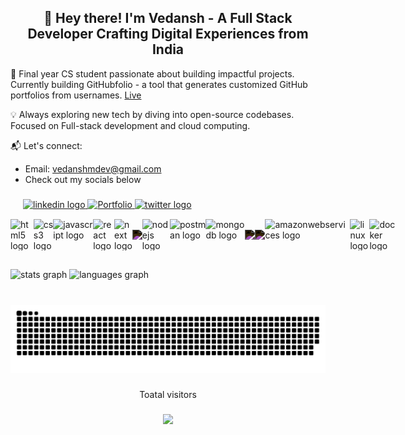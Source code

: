 <!-- ###

<img align="center" height="200" width="600" src="https://user-images.githubusercontent.com/74038190/213910845-af37a709-8995-40d6-be59-724526e3c3d7.gif"  /> -->

###

<h2 align="center">👋 Hey there! I'm Vedansh - A Full Stack Developer Crafting Digital Experiences from India</h2>

🚀 Final year CS student passionate about building impactful projects. Currently building GitHubfolio - a tool that generates customized GitHub portfolios from usernames. [Live](http://github-folio.vercel.app/)

💡 Always exploring new tech by diving into open-source codebases. Focused on Full-stack development and cloud computing.

📬 Let's connect:

- Email: [vedanshmdev@gmail.com](mailto:vedanshmdev@gmail.com)
- Check out my socials below

###

<div style="align: left; padding-left: 20px">
  <a href="https://www.linkedin.com/in/vedansh2001/" target="_blank">
    <img src="https://img.shields.io/static/v1?message=LinkedIn&logo=linkedin&label=&color=0077B5&logoColor=white&labelColor=&style=for-the-badge" height="35" alt="linkedin logo"  />
  </a>
  <a href="http://new-portfolio-bucket.s3-website.ap-south-1.amazonaws.com/" target="_blank">
    <img src="https://img.shields.io/static/v1?message=portfolio&logo=portfolio&label=&color=red&logoColor=white&labelColor=&style=for-the-badge" height="35" alt="Portfolio"  />
  </a>
  <a href="https://twitter.com/vedanshm2001" target="_blank">
    <img src="https://img.shields.io/static/v1?message=Twitter&logo=X&label=&color=1DA1F2&logoColor=black&labelColor=&style=for-the-badge" height="35" alt="twitter logo"  />
  </a>
</div>

<div style="display:flex; justify-content:space-between; align-items: center; margin-bottom: 30px; margin-top: 15px">
<img width="12" />
  <img src="https://cdn.jsdelivr.net/gh/devicons/devicon@latest/icons/html5/html5-plain-wordmark.svg" height="50" alt="html5 logo"  />
  <img width="12" />
  <img src="https://cdn.jsdelivr.net/gh/devicons/devicon@latest/icons/css3/css3-plain-wordmark.svg" height="50" alt="css3 logo"  />
  <img width="12" />
  <img src="https://cdn.jsdelivr.net/gh/devicons/devicon/icons/javascript/javascript-original.svg" height="50" alt="javascript logo"  />
  <img width="12" />
  <img src="https://cdn.jsdelivr.net/gh/devicons/devicon@latest/icons/react/react-original-wordmark.svg" height="50" alt="react logo"  />
  <img src="https://cdn.jsdelivr.net/gh/devicons/devicon@latest/icons/nextjs/nextjs-original-wordmark.svg" height="50" alt="next logo"  />
  <img width="12" />
  <img src="https://cdn.jsdelivr.net/gh/devicons/devicon@latest/icons/express/express-original-wordmark.svg" 
  style="filter: invert(1); height:60" />
  <img width="12" />
  <img src="https://cdn.jsdelivr.net/gh/devicons/devicon@latest/icons/nodejs/nodejs-plain-wordmark.svg" height="50" alt="nodejs logo"  />
  <img width="12" />
  <img src="https://cdn.jsdelivr.net/gh/devicons/devicon@latest/icons/postman/postman-original.svg" height="50" alt="postman logo"  />
  <img width="12" />  
  <img src="https://cdn.jsdelivr.net/gh/devicons/devicon@latest/icons/mongodb/mongodb-plain-wordmark.svg" height="50" alt="mongodb logo"  />
  <img width="12" />
  <img src="https://cdn.jsdelivr.net/gh/devicons/devicon@latest/icons/prisma/prisma-original-wordmark.svg" 
     style="filter: invert(1); height:60" />
  <img width="12" />
  <img src="https://cdn.jsdelivr.net/gh/devicons/devicon@latest/icons/apachekafka/apachekafka-original-wordmark.svg" 
     style="filter: invert(1); height:60" />
  <img width="12" />
  <img src="https://cdn.jsdelivr.net/gh/devicons/devicon@latest/icons/amazonwebservices/amazonwebservices-line-wordmark.svg" height="50" alt="amazonwebservices logo"  />
  <img width="12" />
  <img src="https://cdn.jsdelivr.net/gh/devicons/devicon/icons/linux/linux-original.svg" height="50" alt="linux logo"  />
  <img width="12" />
  <img src="https://cdn.jsdelivr.net/gh/devicons/devicon@latest/icons/docker/docker-plain-wordmark.svg" height="50" alt="docker logo"  />
  
  
  
</div>

<div align="left">
  <img src="https://github-readme-stats.vercel.app/api?username=vedansh2001&hide_title=false&hide_rank=false&show_icons=true&include_all_commits=true&count_private=true&disable_animations=false&theme=dracula&locale=en&hide_border=false" height="150" alt="stats graph"  />
  <img src="https://github-readme-stats.vercel.app/api/top-langs?username=vedansh2001&locale=en&hide_title=false&layout=compact&card_width=320&langs_count=5&theme=dracula&hide_border=false" height="150" alt="languages graph"  />
</div>

<!-- <img src="https://github-readme-streak-stats.herokuapp.com?user=vedansh2001&theme=tokyonight&hide_border=true" height="155" alt="GitHub Streak" /> -->

###

<br clear="both">

<img src="https://raw.githubusercontent.com/vedansh2001/vedansh2001/output/snake.svg" alt="Snake animation" />

###

<p align="center">Toatal visitors</p>

###

<div align="center">
  <img src="https://profile-counter.glitch.me/vedansh2001/count.svg?"  />
</div>

###
